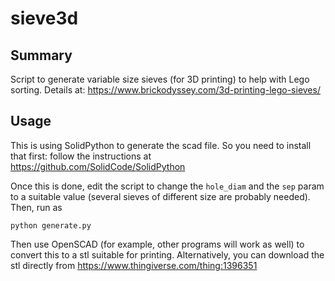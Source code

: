 # sieve3d

## Summary

Script to generate variable size sieves (for 3D printing) to help with Lego sorting. Details at: https://www.brickodyssey.com/3d-printing-lego-sieves/

## Usage

This is using SolidPython to generate the scad file. So you need to install that first: follow the instructions at https://github.com/SolidCode/SolidPython

Once this is done, edit the script to change the `hole_diam` and the `sep` param to a suitable value (several sieves of different size are probably needed). Then, run as

```
python generate.py
```

Then use OpenSCAD (for example, other programs will work as well) to convert this to a stl suitable for printing. Alternatively, you can download the stl directly from https://www.thingiverse.com/thing:1396351
